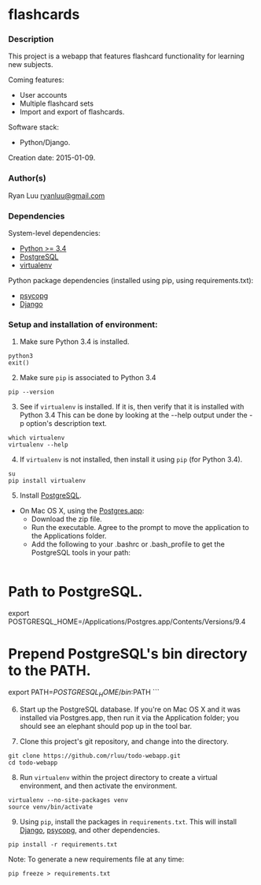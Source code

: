 # flashcards

### Description

This project is a webapp that features flashcard functionality for learning new subjects.  

Coming features:
- User accounts
- Multiple flashcard sets
- Import and export of flashcards.

Software stack:
- Python/Django.

Creation date: 2015-01-09.

### Author(s)

Ryan Luu
ryanluu@gmail.com

### Dependencies

System-level dependencies:
- [Python >= 3.4](https://www.python.org/)
- [PostgreSQL](http://www.postgresql.org/)
- [virtualenv](https://virtualenv.pypa.io/en/latest/)

Python package dependencies (installed using pip, using requirements.txt):
- [psycopg](http://initd.org/psycopg/)
- [Django](https://www.djangoproject.com/)


### Setup and installation of environment:

1. Make sure Python 3.4 is installed.
  ```
python3
exit()
  ```

2. Make sure `pip` is associated to Python 3.4
  ```
pip --version
  ```

3. See if `virtualenv` is installed.  If it is, then verify that it is installed with Python 3.4  This can be done by looking at the --help output under the -p option's description text.
  ```
which virtualenv
virtualenv --help
  ```

4. If `virtualenv` is not installed, then install it using `pip` (for Python 3.4).
  ```
su
pip install virtualenv
  ```

5. Install [PostgreSQL](http://www.postgresql.org/download/).
  - On Mac OS X, using the [Postgres.app](http://postgresapp.com/):
    - Download the zip file.
    - Run the executable.  Agree to the prompt to move the application to the Applications folder.
    - Add the following to your .bashrc or .bash_profile to get the PostgreSQL tools in your path:
    ```
# Path to PostgreSQL.
export POSTGRESQL_HOME=/Applications/Postgres.app/Contents/Versions/9.4

# Prepend PostgreSQL's bin directory to the PATH.
export PATH=$POSTGRESQL_HOME/bin:$PATH
    ```

6. Start up the PostgreSQL database.  If you're on Mac OS X and it was installed via Postgres.app, then run it via the Application folder; you should see an elephant should pop up in the tool bar.

7. Clone this project's git repository, and change into the directory.
  ```
git clone https://github.com/rluu/todo-webapp.git
cd todo-webapp
  ```

8. Run `virtualenv` within the project directory to create a virtual environment, and then activate the environment.
  ```
virtualenv --no-site-packages venv
source venv/bin/activate
  ```

9. Using `pip`, install the packages in `requirements.txt`.  This will install [Django](https://www.djangoproject.com/), [psycopg](http://initd.org/psycopg/), and other dependencies.
  ```
pip install -r requirements.txt
  ```
Note: To generate a new requirements file at any time:
  ```
pip freeze > requirements.txt
  ```

